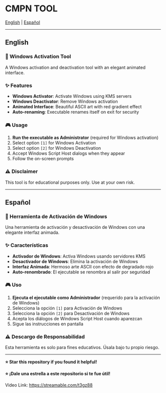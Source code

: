 # CMPN TOOL

[English](#english) | [Español](#español)

---

## English

### 🚀 Windows Activation Tool

A Windows activation and deactivation tool with an elegant animated interface.

### ✨ Features

- **Windows Activator**: Activate Windows using KMS servers
- **Windows Deactivator**: Remove Windows activation
- **Animated Interface**: Beautiful ASCII art with red gradient effect
- **Auto-renaming**: Executable renames itself on exit for security

### 🎮 Usage

1. **Run the executable as Administrator** (required for Windows activation)
2. Select option `[1]` for Windows Activation
3. Select option `[2]` for Windows Deactivation
4. Accept Windows Script Host dialogs when they appear
5. Follow the on-screen prompts

### ⚠️ Disclaimer

This tool is for educational purposes only. Use at your own risk.

---

## Español

### 🚀 Herramienta de Activación de Windows

Una herramienta de activación y desactivación de Windows con una elegante interfaz animada.

### ✨ Características

- **Activador de Windows**: Activa Windows usando servidores KMS
- **Desactivador de Windows**: Elimina la activación de Windows
- **Interfaz Animada**: Hermoso arte ASCII con efecto de degradado rojo
- **Auto-renombrado**: El ejecutable se renombra al salir por seguridad

### 🎮 Uso

1. **Ejecuta el ejecutable como Administrador** (requerido para la activación de Windows)
2. Selecciona la opción `[1]` para Activación de Windows
3. Selecciona la opción `[2]` para Desactivación de Windows
4. Acepta los diálogos de Windows Script Host cuando aparezcan
5. Sigue las instrucciones en pantalla

### ⚠️ Descargo de Responsabilidad

Esta herramienta es solo para fines educativos. Úsala bajo tu propio riesgo.

---

**⭐ Star this repository if you found it helpful!**

**⭐ ¡Dale una estrella a este repositorio si te fue útil!**

Video Link: https://streamable.com/t3gz88
